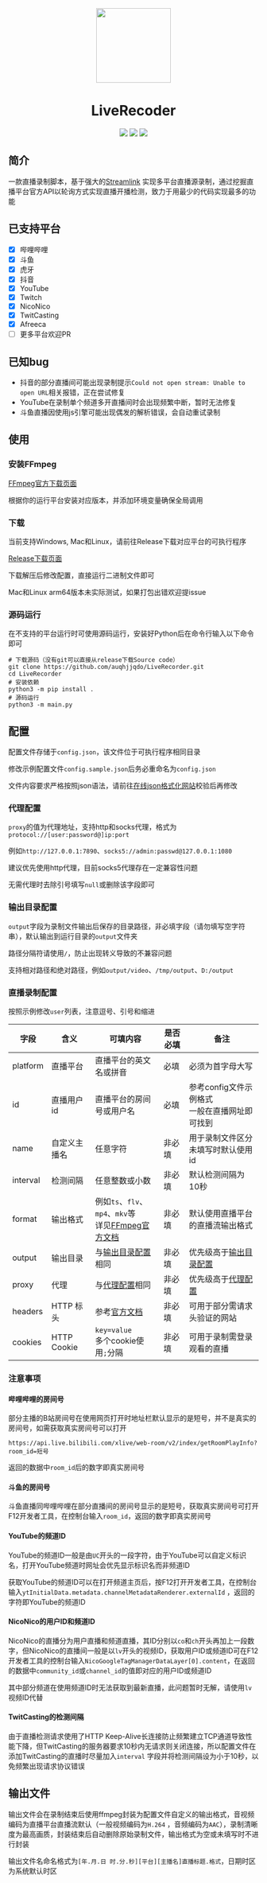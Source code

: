 <div align="center">

<img src="https://ae01.alicdn.com/kf/Hd20566dcf9e04a8baf615d58a1c97da76.png" width="150" height="150">

# LiveRecoder

<img src="https://img.shields.io/badge/License-MIT-green">
<img src="https://img.shields.io/badge/Python-3.8+-blue">
<img src="https://img.shields.io/github/stars/auqhjjqdo/LiveRecorder?style=social">

</div>

## 简介

一款直播录制脚本，基于强大的[Streamlink](https://streamlink.github.io)
实现多平台直播源录制，通过挖掘直播平台官方API以轮询方式实现直播开播检测，致力于用最少的代码实现最多的功能

## 已支持平台

- [x] 哔哩哔哩
- [x] 斗鱼
- [x] 虎牙
- [x] 抖音
- [x] YouTube
- [x] Twitch
- [x] NicoNico
- [x] TwitCasting
- [x] Afreeca
- [ ] 更多平台欢迎PR

## 已知bug

- 抖音的部分直播间可能出现录制提示`Could not open stream: Unable to open URL`相关报错，正在尝试修复
- YouTube在录制单个频道多开直播间时会出现频繁中断，暂时无法修复
- 斗鱼直播因使用js引擎可能出现偶发的解析错误，会自动重试录制

## 使用

### 安装FFmpeg

[FFmpeg官方下载页面](https://ffmpeg.org/download.html)

根据你的运行平台安装对应版本，并添加环境变量确保全局调用

### 下载

当前支持Windows, Mac和Linux，请前往Release下载对应平台的可执行程序

[Release下载页面](https://github.com/auqhjjqdo/LiveRecorder/releases)

下载解压后修改配置，直接运行二进制文件即可

Mac和Linux arm64版本未实际测试，如果打包出错欢迎提issue

### 源码运行

在不支持的平台运行时可使用源码运行，安装好Python后在命令行输入以下命令即可

```shell
# 下载源码（没有git可以直接从release下载Source code）
git clone https://github.com/auqhjjqdo/LiveRecorder.git
cd LiveRecorder
# 安装依赖
python3 -m pip install .
# 源码运行
python3 -m main.py
```

## 配置

配置文件存储于`config.json`，该文件位于可执行程序相同目录

修改示例配置文件`config.sample.json`后务必重命名为`config.json`

文件内容要求严格按照json语法，请前往[在线json格式化网站](https://www.bejson.com/)校验后再修改

### 代理配置

`proxy`的值为代理地址，支持http和socks代理，格式为`protocol://[user:password@]ip:port`

例如`http://127.0.0.1:7890`、`socks5://admin:passwd@127.0.0.1:1080`

建议优先使用http代理，目前socks5代理存在一定兼容性问题

无需代理时去除引号填写`null`或删除该字段即可

### 输出目录配置

`output`字段为录制文件输出后保存的目录路径，非必填字段（请勿填写空字符串），默认输出到运行目录的`output`文件夹

路径分隔符请使用`/`，防止出现转义导致的不兼容问题

支持相对路径和绝对路径，例如`output/video`、`/tmp/output`、`D:/output`

### 直播录制配置

按照示例修改`user`列表，注意逗号、引号和缩进

| 字段       | 含义          | 可填内容                                                                                        | 是否必填 | 备注                             |
|----------|-------------|---------------------------------------------------------------------------------------------|------|--------------------------------|
| platform | 直播平台        | 直播平台的英文名或拼音                                                                                 | 必填   | 必须为首字母大写                       |
| id       | 直播用户id      | 直播平台的房间号或用户名                                                                                | 必填   | 参考config文件示例格式<br/>一般在直播网址即可找到 |
| name     | 自定义主播名      | 任意字符                                                                                        | 非必填  | 用于录制文件区分<br/>未填写时默认使用id        |
| interval | 检测间隔        | 任意整数或小数                                                                                     | 非必填  | 默认检测间隔为10秒                     |
| format   | 输出格式        | 例如`ts`、`flv`、`mp4`、`mkv`等<br/>详见[FFmpeg官方文档](https://ffmpeg.org/ffmpeg-formats.html#Muxers) | 非必填  | 默认使用直播平台的直播流输出格式               |
| output   | 输出目录        | 与[输出目录配置](#输出目录配置)相同                                                                        | 非必填  | 优先级高于[输出目录配置](#输出目录配置)         |
| proxy    | 代理          | 与[代理配置](#代理配置)相同                                                                            | 非必填  | 优先级高于[代理配置](#代理配置)             |
| headers  | HTTP 标头     | 参考[官方文档](https://developer.mozilla.org/zh-CN/docs/Web/HTTP/Headers)                         | 非必填  | 可用于部分需请求头验证的网站                 |
| cookies  | HTTP Cookie | `key=value`<br/>多个cookie使用`;`分隔                                                             | 非必填  | 可用于录制需登录观看的直播                  |

### 注意事项

#### 哔哩哔哩的房间号

部分主播的B站房间号在使用网页打开时地址栏默认显示的是短号，并不是真实的房间号，如需获取真实房间号可以打开

`https://api.live.bilibili.com/xlive/web-room/v2/index/getRoomPlayInfo?room_id=短号`

返回的数据中`room_id`后的数字即真实房间号

#### 斗鱼的房间号

斗鱼直播同哔哩哔哩在部分直播间的房间号显示的是短号，获取真实房间号可打开F12开发者工具，在控制台输入`room_id`，返回的数字即真实房间号

#### YouTube的频道ID

YouTube的频道ID一般是由`UC`开头的一段字符，由于YouTube可以自定义标识名，打开YouTube频道时网址会优先显示标识名而非频道ID

获取YouTube的频道ID可以在打开频道主页后，按F12打开开发者工具，在控制台输入`ytInitialData.metadata.channelMetadataRenderer.externalId`
，返回的字符即YouTube的频道ID

#### NicoNico的用户ID和频道ID

NicoNico的直播分为用户直播和频道直播，其ID分别以`co`和`ch`开头再加上一段数字，但NicoNico的直播间一般是以`lv`开头的视频ID，获取用户ID或频道ID可在F12开发者工具的控制台输入`NicoGoogleTagManagerDataLayer[0].content`，在返回的数据中`community_id`或`channel_id`的值即对应的用户ID或频道ID

其中部分频道在使用频道ID时无法获取到最新直播，此问题暂时无解，请使用`lv`视频ID代替

#### TwitCasting的检测间隔

由于直播检测请求使用了HTTP
Keep-Alive长连接防止频繁建立TCP通道导致性能下降，但TwitCasting的服务器要求10秒内无请求则关闭连接，所以配置文件在添加TwitCasting的直播时尽量加入`interval`
字段并将检测间隔设为小于10秒，以免频繁出现请求协议错误

## 输出文件

输出文件会在录制结束后使用ffmpeg封装为配置文件自定义的输出格式，音视频编码为直播平台直播流默认（一般视频编码为`H.264`
，音频编码为`AAC`），录制清晰度为最高画质，封装结束后自动删除原始录制文件，输出格式为空或未填写时不进行封装

输出文件名命名格式为`[年.月.日 时.分.秒][平台][主播名]直播标题.格式`，日期时区为系统默认时区
